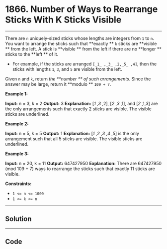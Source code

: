 # 1866. Number of Ways to Rearrange Sticks With K Sticks Visible

---

There are `n` uniquely-sized sticks whose lengths are integers from `1` to `n`. You want to arrange the sticks such that **exactly ** `k` sticks are **visible ** from the left. A stick is **visible ** from the left if there are no **longer **  sticks to the **left ** of it.

  * For example, if the sticks are arranged `[_1_ ,_3_ ,2,_5_ ,4]`, then the sticks with lengths `1`, `3`, and `5` are visible from the left.



Given `n` and `k`, return _the **number ** of such arrangements_. Since the answer may be large, return it **modulo ** `109 + 7`.

 

**Example 1:**


**Input:** n = 3, k = 2
**Output:** 3
**Explanation:** [_1_ ,_3_ ,2], [_2_ ,_3_ ,1], and [_2_ ,1,_3_] are the only arrangements such that exactly 2 sticks are visible.
The visible sticks are underlined.


**Example 2:**


**Input:** n = 5, k = 5
**Output:** 1
**Explanation:** [_1_ ,_2_ ,_3_ ,_4_ ,_5_] is the only arrangement such that all 5 sticks are visible.
The visible sticks are underlined.


**Example 3:**


**Input:** n = 20, k = 11
**Output:** 647427950
**Explanation:** There are 647427950 (mod 109 + 7) ways to rearrange the sticks such that exactly 11 sticks are visible.


 

**Constraints:**

  * `1 <= n <= 1000`
  * `1 <= k <= n`

---

## Solution



---

## Code
```python


```